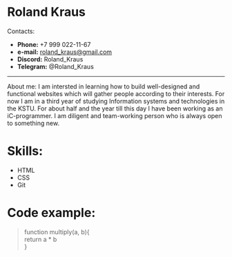 # Roland Kraus

Сontacts:  
*  __Phone:__ +7 999 022-11-67 
*  __e-mail:__ roland_kraus@gmail.com
*  __Discord:__ Roland_Kraus
*  __Telegram:__ @Roland_Kraus

___ 

About me:
I am intersted in learning how to build well-designed and functional websites which will gather people according to their interests. For now I am in a third year of studying Information systems and technologies in the KSTU. For about half and the year till this day I have been working as an iC-programmer.
I am diligent and team-working person who is always open to something new.

# Skills: 
* HTML
* CSS
* Git

# Code example:

> function multiply(a, b){  
> return a * b  
> }  
